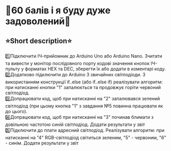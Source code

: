 # 🍉60 балів і я буду дуже задоволений🍉
## <h>⭐Short description⭐</h>
1️⃣Підключити ІЧ-прийомник до Arduino Uno або Arduino Nano. Зчитати та вивести у монітор послідовного порту кодові значення кнопок ІЧ-пульту у форматах HEX та DEC, зберегти їх або додати в коментарі коду.\
2️⃣Додатково підключити до Arduino 3 звичайних світлодіоди. З використанням конструкції if..else (або if..else if) реалізувати алгоритм: при натисканні кнопки "1" запалюється та продовжує горіти червоний світлодіод.\
3️⃣Допрацювати код, щоб при натисканні на "2" запалювався зелений світлодіод (при цьому кнопка "1" з завдання №5 повинна працювати як до цього).\
4️⃣Допрацювати код, щоб при натисканні на "3" починав блимати з довільною частотою синій світлодіод.
Додати результати у звіт\
5️⃣Підключити до плати адресний світлодіод. Реалізувати алгоритм: при натисканні на "4" RGB-світлодіод світиться зеленим, "5" - червоним, "6" - синім.
Додати результати у звіт
